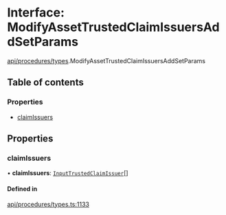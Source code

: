 # Interface: ModifyAssetTrustedClaimIssuersAddSetParams

[api/procedures/types](../wiki/api.procedures.types).ModifyAssetTrustedClaimIssuersAddSetParams

## Table of contents

### Properties

- [claimIssuers](../wiki/api.procedures.types.ModifyAssetTrustedClaimIssuersAddSetParams#claimissuers)

## Properties

### claimIssuers

• **claimIssuers**: [`InputTrustedClaimIssuer`](../wiki/api.entities.types#inputtrustedclaimissuer)[]

#### Defined in

[api/procedures/types.ts:1133](https://github.com/PolymeshAssociation/polymesh-sdk/blob/fe2e6dd1/src/api/procedures/types.ts#L1133)
